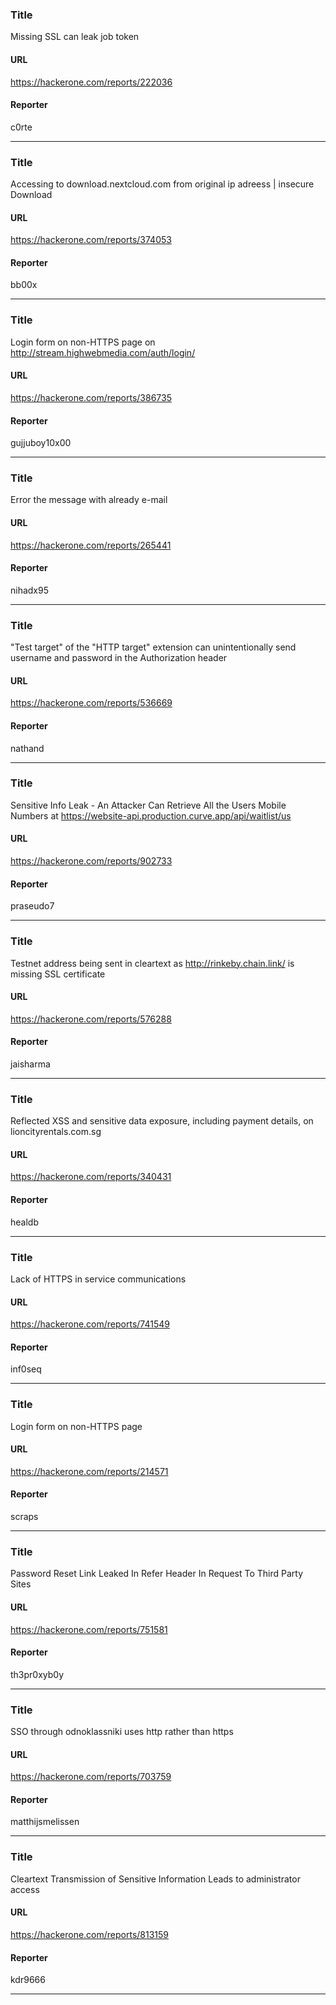 ### Title
Missing SSL can leak job token 
#### URL 
https://hackerone.com/reports/222036
#### Reporter 
c0rte

---


### Title
Accessing to download.nextcloud.com from original ip adreess | insecure Download
#### URL 
https://hackerone.com/reports/374053
#### Reporter 
bb00x

---


### Title
Login form on non-HTTPS page on http://stream.highwebmedia.com/auth/login/
#### URL 
https://hackerone.com/reports/386735
#### Reporter 
gujjuboy10x00

---


### Title
Error the message with already e-mail 
#### URL 
https://hackerone.com/reports/265441
#### Reporter 
nihadx95

---


### Title
"Test target" of the "HTTP target" extension can unintentionally send username and password in the Authorization header
#### URL 
https://hackerone.com/reports/536669
#### Reporter 
nathand

---


### Title
Sensitive Info Leak - An Attacker Can Retrieve All the Users Mobile Numbers at https://website-api.production.curve.app/api/waitlist/us
#### URL 
https://hackerone.com/reports/902733
#### Reporter 
praseudo7

---


### Title
Testnet address being sent in cleartext as http://rinkeby.chain.link/ is missing SSL certificate
#### URL 
https://hackerone.com/reports/576288
#### Reporter 
jaisharma

---


### Title
Reflected XSS and sensitive data exposure, including payment details, on lioncityrentals.com.sg
#### URL 
https://hackerone.com/reports/340431
#### Reporter 
healdb

---


### Title
Lack of HTTPS in service communications
#### URL 
https://hackerone.com/reports/741549
#### Reporter 
inf0seq

---


### Title
Login form on non-HTTPS page
#### URL 
https://hackerone.com/reports/214571
#### Reporter 
scraps

---


### Title
Password Reset Link Leaked In Refer Header In Request To Third Party Sites 
#### URL 
https://hackerone.com/reports/751581
#### Reporter 
th3pr0xyb0y

---


### Title
SSO through odnoklassniki uses http rather than https
#### URL 
https://hackerone.com/reports/703759
#### Reporter 
matthijsmelissen

---


### Title
Cleartext Transmission of Sensitive Information Leads to administrator access
#### URL 
https://hackerone.com/reports/813159
#### Reporter 
kdr9666

---


